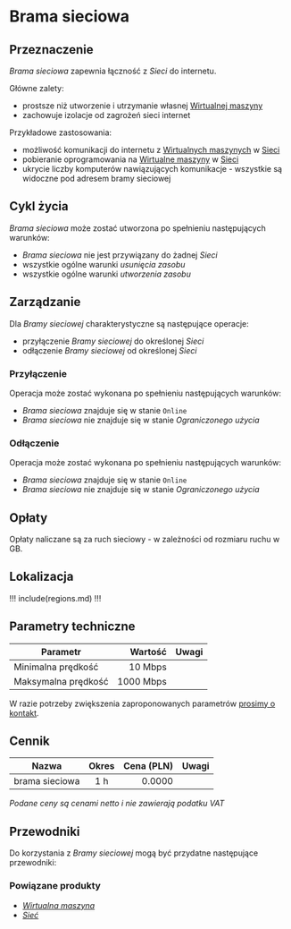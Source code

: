 # Brama sieciowa

## Przeznaczenie

*Brama sieciowa* zapewnia łączność z *Sieci* do internetu.

Główne zalety:

* prostsze niż utworzenie i utrzymanie własnej [Wirtualnej maszyny](/resource/compute/virtual-machine.md)
* zachowuje izolacje od zagrożeń sieci internet

Przykładowe zastosowania:

* możliwość komunikacji do internetu z [Wirtualnych maszynych](/resource/networking/network-adapter.md) w [Sieci](/resource/networking/network.md)
* pobieranie oprogramowania na [Wirtualne maszyny](/resource/networking/network-adapter.md) w [Sieci](/resource/networking/network.md)
* ukrycie liczby komputerów nawiązujących komunikacje - wszystkie są widoczne pod adresem bramy sieciowej

## Cykl życia

*Brama sieciowa* może zostać utworzona po spełnieniu następujących warunków:

 * *Brama sieciowa* nie jest przywiązany do żadnej *Sieci*
 * wszystkie ogólne warunki *usunięcia zasobu*
 * wszystkie ogólne warunki *utworzenia zasobu*

## Zarządzanie

Dla *Bramy sieciowej* charakterystyczne są następujące operacje:

 * przyłączenie *Bramy sieciowej* do określonej *Sieci*
 * odłączenie *Bramy sieciowej* od określonej *Sieci*

### Przyłączenie

Operacja może zostać wykonana po spełnieniu następujących warunków:

 * *Brama sieciowa* znajduje się w stanie ```Online```
 * *Brama sieciowa* nie znajduje się w stanie *Ograniczonego użycia*

### Odłączenie

Operacja może zostać wykonana po spełnieniu następujących warunków:

 * *Brama sieciowa* znajduje się w stanie ```Online```
 * *Brama sieciowa* nie znajduje się w stanie *Ograniczonego użycia*

## Opłaty

Opłaty naliczane są za ruch sieciowy - w zależności od rozmiaru ruchu w GB.

## Lokalizacja

!!! include(regions.md) !!!

<!-- 
Transfer is not availabe due following reason:
- required validation of licensing
- vm is composite of multiple resources
-->

## Parametry techniczne

Parametr            | Wartość   | Uwagi
------------------- | --------: | ---
Minimalna prędkość  |   10 Mbps |
Maksymalna prędkość | 1000 Mbps |

W razie potrzeby zwiększenia zaproponowanych parametrów [prosimy o kontakt](/about-us/contact.md).

## Cennik

Nazwa           | Okres  | Cena (PLN) | Uwagi
--------------- | :----: | ---------: | :----:
brama sieciowa  |  1 h   |     0.0000 | 

*Podane ceny są cenami netto i nie zawierają podatku VAT*

## Przewodniki

Do korzystania z *Bramy sieciowej* mogą być przydatne następujące przewodniki:

<PageList path_re="guide/networking/network-adapter/"/>

### Powiązane produkty

 * *[Wirtualna maszyna](/resource/compute/virtual-machine.md)*
 * *[Sieć](/resource/networking/network.md)*